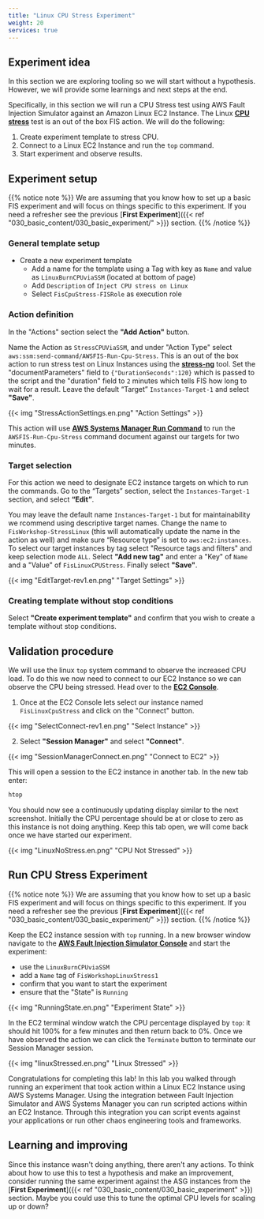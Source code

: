 ```yaml
---
title: "Linux CPU Stress Experiment"
weight: 20
services: true
---
```


## Experiment idea

In this section we are exploring tooling so we will start without a hypothesis. However, we will provide some learnings and next steps at the end.

Specifically, in this section we will run a CPU Stress test using AWS Fault Injection Simulator against an Amazon Linux EC2 Instance. The Linux [**CPU stress**](https://docs.aws.amazon.com/fis/latest/userguide/actions-ssm-agent.html#fis-ssm-docs) test is an out of the box FIS action. We will do the following:

1. Create experiment template to stress CPU.
2. Connect to a Linux EC2 Instance and run the `top` command.
3. Start experiment and observe results.

## Experiment setup

{{% notice note %}}
We are assuming that you know how to set up a basic FIS experiment and will focus on things specific to this experiment. If you need a refresher see the previous [**First Experiment**]({{< ref "030_basic_content/030_basic_experiment/" >}}) section.
{{% /notice %}}

### General template setup

* Create a new experiment template
  * Add a name for the template using a Tag with key as `Name` and value as `LinuxBurnCPUviaSSM` (located at bottom of page)
  * Add `Description` of `Inject CPU stress on Linux`
  * Select `FisCpuStress-FISRole` as execution role

### Action definition

In the "Actions" section select the **"Add Action"** button.

Name the Action as `StressCPUViaSSM`, and under "Action Type" select `aws:ssm:send-command/AWSFIS-Run-Cpu-Stress`. This is an out of the box action to run stress test on Linux Instances using the [**stress-ng**](https://kernel.ubuntu.com/git/cking/stress-ng.git/) tool. Set the "documentParameters" field to `{"DurationSeconds":120}` which is passed to the script and the "duration" field to `2` minutes which tells FIS how long to wait for a result. Leave the default “Target” `Instances-Target-1` and select **"Save"**.

{{< img "StressActionSettings.en.png" "Action Settings" >}}

This action will use [**AWS Systems Manager Run Command**](https://docs.aws.amazon.com/systems-manager/latest/userguide/execute-remote-commands.html) to run the `AWSFIS-Run-Cpu-Stress` command document against our targets for two minutes.

### Target selection

For this action we need to designate EC2 instance targets on which to run the commands. Go to the “Targets” section, select the `Instances-Target-1` section, and select **“Edit”**.

You may leave the default name `Instances-Target-1` but for maintainability we rcommend using descriptive target names. Change the name to `FisWorkshop-StressLinux` (this will automatically update the name in the action as well) and make sure “Resource type” is set to `aws:ec2:instances`. To select our target instances by tag select "Resource tags and filters" and keep selection mode `ALL`. Select **"Add new tag"** and enter a "Key" of `Name` and a "Value" of `FisLinuxCPUStress`. Finally select **"Save"**.

{{< img "EditTarget-rev1.en.png" "Target Settings" >}}

### Creating template without stop conditions

Select **"Create experiment template"** and confirm that you wish to create a template without stop conditions.


## Validation procedure

We will use the linux `top` system command to observe the increased CPU load. To do this we now need to connect to our EC2 Instance so we can observe the CPU being stressed. Head over to the [**EC2 Console**](https://console.aws.amazon.com/ec2/v2/home?#Instances:instanceState=running).

1. Once at the EC2 Console lets select our instance named `FisLinuxCpuStress` and click on the "Connect" button.

{{< img "SelectConnect-rev1.en.png" "Select Instance" >}}

2. Select **"Session Manager"** and select **"Connect"**.

{{< img "SessionManagerConnect.en.png" "Connect to EC2" >}}

This will open a session to the EC2 instance in another tab. In the new tab enter:

```bash
htop
```

You should now see a continuously updating display similar to the next screenshot. Initially the CPU percentage should be at or close to zero as this instance is not doing anything. Keep this tab open, we will come back once we have started our experiment.

{{< img "LinuxNoStress.en.png" "CPU Not Stressed" >}}

## Run CPU Stress Experiment

{{% notice note %}}
We are assuming that you know how to set up a basic FIS experiment and will focus on things specific to this experiment. If you need a refresher see the previous [**First Experiment**]({{< ref "030_basic_content/030_basic_experiment/" >}}) section.
{{% /notice %}}

Keep the EC2 instance session with `top` running. In a new browser window navigate to the [**AWS Fault Injection Simulator Console**](https://console.aws.amazon.com/fis/home?#Home) and start the experiment:

* use the `LinuxBurnCPUviaSSM`
* add a `Name` tag of `FisWorkshopLinuxStress1`
* confirm that you want to start the experiment
* ensure that the "State" is `Running`

{{< img "RunningState.en.png" "Experiment State" >}}

In the EC2 terminal window watch the CPU percentage displayed by `top`: it should hit 100% for a few minutes and then return back to 0%. Once we have observed the action we can click the `Terminate` button to terminate our Session Manager session.

{{< img "linuxStressed.en.png" "Linux Stressed" >}}

Congratulations for completing this lab! In this lab you walked through running an experiment that took action within a Linux EC2 Instance using AWS Systems Manager.  Using the integration between Fault Injection Simulator and AWS Systems Manager you can run scripted actions within an EC2 Instance. Through this integration you can script events against your applications or run other chaos engineering tools and frameworks.

## Learning and improving

Since this instance wasn't doing anything, there aren't any actions. To think about how to use this to test a hypothesis and make an improvement, consider running the same experiment against the ASG instances from the [**First Experiment**]({{< ref "030_basic_content/030_basic_experiment" >}}) section. Maybe you could use this to tune the optimal CPU levels for scaling up or down?
